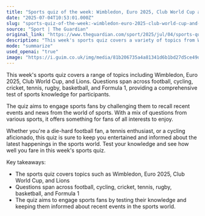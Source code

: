 ```yaml
---
title: "Sports quiz of the week: Wimbledon, Euro 2025, Club World Cup and Lions"
date: "2025-07-04T10:53:01.000Z"
slug: "sports-quiz-of-the-week:-wimbledon-euro-2025-club-world-cup-and-lions"
source: "Sport | The Guardian"
original_link: "https://www.theguardian.com/sport/2025/jul/04/sports-quiz-week-wimbledon-euro-2025-club-world-cup-lions-football-cycling-cricket-tennis-rugby-basketball-f1"
description: "This week's sports quiz covers a variety of topics from Wimbledon to Euro 2025, offering questions from football, cycling, cricket, tennis, rugby, basketball, and Formula 1. The quiz aims to challenge sports fans to recall recent events and news, providing entertainment and keeping them informed about the latest happenings in the sports world. Whether you're a football, tennis, or cycling enthusiast, this quiz offers something for fans of all interests to enjoy and test their knowledge."
mode: "summarize"
used_openai: "true"
image: "https://i.guim.co.uk/img/media/81b206735a4a81341d6b1bd27d5ce49d0f7bc9d2/0_0_5000_3998/master/5000.jpg?width=1200&height=630&quality=85&auto=format&fit=crop&overlay-align=bottom%2Cleft&overlay-width=100p&overlay-base64=L2ltZy9zdGF0aWMvb3ZlcmxheXMvdGctZGVmYXVsdC5wbmc&enable=upscale&s=6175118c0533c60a4550b5ac9b6ee49c"
---
```


This week's sports quiz covers a range of topics including Wimbledon, Euro 2025, Club World Cup, and Lions. Questions span across football, cycling, cricket, tennis, rugby, basketball, and Formula 1, providing a comprehensive test of sports knowledge for participants. 

The quiz aims to engage sports fans by challenging them to recall recent events and news from the world of sports. With a mix of questions from various sports, it offers something for fans of all interests to enjoy. 

Whether you're a die-hard football fan, a tennis enthusiast, or a cycling aficionado, this quiz is sure to keep you entertained and informed about the latest happenings in the sports world. Test your knowledge and see how well you fare in this week's sports quiz.

Key takeaways:
- The sports quiz covers topics such as Wimbledon, Euro 2025, Club World Cup, and Lions
- Questions span across football, cycling, cricket, tennis, rugby, basketball, and Formula 1
- The quiz aims to engage sports fans by testing their knowledge and keeping them informed about recent events in the sports world.